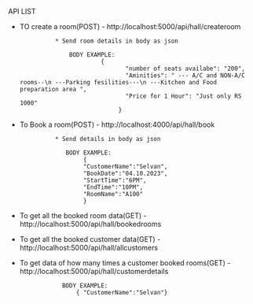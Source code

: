 API LIST

- TO create a room(POST) - http://localhost:5000/api/hall/createroom

                * Send room details in body as json

                    BODY EXAMPLE:
                             {
                                    "number of seats availabe": "200",
                                    "Aminities": " --- A/C and NON-A/C rooms--\n ---Parking fesilities---\n ---Kitchen and Food preparation area ",
                                    "Price for 1 Hour": "Just only RS 1000"
                                  }

- To Book a room(POST) - http://localhost:4000/api/hall/book

                * Send details in body as json

                   BODY EXAMPLE:
                        {
                        "CustomerName":"Selvan",
                        "BookDate":"04.10.2023",
                        "StartTime":"6PM",
                        "EndTime":"10PM",
                        "RoomName":"A100"
                        }

- To get all the booked room data(GET) - http://localhost:5000/api/hall/bookedrooms

- To get all the booked customer data(GET) - http://localhost:5000/api/hall/allcustomers

- To get data of how many times a customer booked rooms(GET) - http://localhost:5000/api/hall/customerdetails

                  BODY EXAMPLE:
                      { "CustomerName":"Selvan"}
